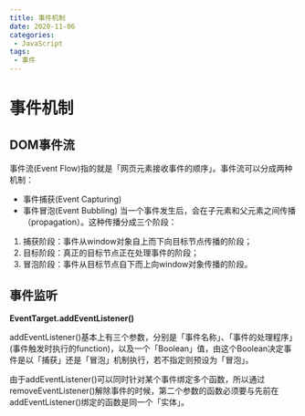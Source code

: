 ```yaml
---
title: 事件机制
date: 2020-11-06
categories:
 - JavaScript
tags:
 - 事件
---
```


# 事件机制

## DOM事件流

事件流(Event Flow)指的就是「网页元素接收事件的顺序」。事件流可以分成两种机制：

- 事件捕获(Event Capturing)
- 事件冒泡(Event Bubbling)
当一个事件发生后，会在子元素和父元素之间传播（propagation）。这种传播分成三个阶段：

1. 捕获阶段：事件从window对象自上而下向目标节点传播的阶段；
2. 目标阶段：真正的目标节点正在处理事件的阶段；
3. 冒泡阶段：事件从目标节点自下而上向window对象传播的阶段。


## 事件监听

**EventTarget.addEventListener()**

addEventListener()基本上有三个参数，分别是「事件名称」、「事件的处理程序」(事件触发时执行的function)，以及一个「Boolean」值，由这个Boolean决定事件是以「捕获」还是「冒泡」机制执行，若不指定则预设为「冒泡」。

由于addEventListener()可以同时针对某个事件绑定多个函数，所以通过removeEventListener()解除事件的时候，第二个参数的函数必须要与先前在addEventListener()绑定的函数是同一个「实体」。

